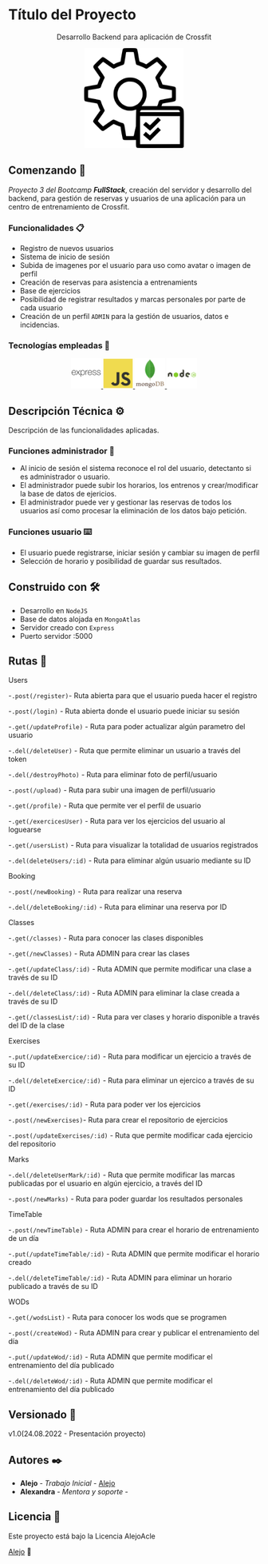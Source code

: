 # Título del Proyecto

<p align="center" fontweight="bold">Desarrollo Backend para aplicación de Crossfit</p>
<p align="center">
    <img src = "https://github.com/AlejoAcle/Proyecto_3/blob/master/images/kisspng-computer-icons-download-5b28c0a0115797.803029611529397408071.png" widht="200px" height="200px">
</p>

## Comenzando 🚀

_Proyecto 3 del Bootcamp **FullStack**_, creación del servidor y desarrollo del backend, para gestión de reservas y usuarios de una aplicación para un centro de entrenamiento de Crossfit.


### Funcionalidades 📋

- Registro de nuevos usuarios
- Sistema de inicio de sesión
- Subida de imagenes por el usuario para uso como avatar o imagen de perfil
- Creación de reservas para asistencia a entrenamients
- Base de ejercicios
- Posibilidad de registrar resultados y marcas personales por parte de cada usuario
- Creación de un perfil `ADMIN` para la gestión de usuarios, datos e incidencias.


### Tecnologías empleadas 🔧


<p align="center"> <a href="https://expressjs.com" target="_blank" rel="noreferrer"> <img src="https://raw.githubusercontent.com/devicons/devicon/master/icons/express/express-original-wordmark.svg" alt="express" width="60" height="60"/> </a> <a href="https://developer.mozilla.org/en-US/docs/Web/JavaScript" target="_blank" rel="noreferrer"> <img src="https://raw.githubusercontent.com/devicons/devicon/master/icons/javascript/javascript-original.svg" alt="javascript" width="60" height="60"/> </a> <a href="https://www.mongodb.com/" target="_blank" rel="noreferrer"> <img src="https://raw.githubusercontent.com/devicons/devicon/master/icons/mongodb/mongodb-original-wordmark.svg" alt="mongodb" width="60" height="60"/> </a> <a href="https://nodejs.org" target="_blank" rel="noreferrer"> <img src="https://raw.githubusercontent.com/devicons/devicon/master/icons/nodejs/nodejs-original-wordmark.svg" alt="nodejs" width="60" height="60"/> </a> </p>




## Descripción Técnica ⚙️

Descripción de las funcionalidades aplicadas.

### Funciones administrador 🔩

- Al inicio de sesión el sistema reconoce el rol del usuario, detectanto si es administrador o usuario.
- El administrador puede subir los horarios, los entrenos y crear/modificar la base de datos de ejericios.
- El administrador puede ver y gestionar las reservas de todos los usuarios así como procesar la eliminación de los datos bajo petición.


### Funciones usuario ⌨️

- El usuario puede registrarse, iniciar sesión y cambiar su imagen de perfil
- Selección de horario y posibilidad de guardar sus resultados.


## Construido con 🛠️

* Desarrollo en `NodeJS`
* Base de datos alojada en `MongoAtlas`
* Servidor creado con `Express`
* Puerto servidor :5000

## Rutas 🚅

Users 

-`.post(/register)`- Ruta abierta para que el usuario pueda hacer el registro

-`.post(/login)` - Ruta abierta donde el usuario puede iniciar su sesión

-`.get(/updateProfile)` - Ruta para poder actualizar algún parametro del usuario

-`.del(/deleteUser)` - Ruta que permite eliminar un usuario a través del token

-`.del(/destroyPhoto)` - Ruta para eliminar foto de perfil/usuario

-`.post(/upload)` - Ruta para subir una imagen de perfil/usuario

-`.get(/profile)` - Ruta que permite ver el perfil de usuario

-`.get(/exercicesUser)` - Ruta para ver los ejercicios del usuario al loguearse

-`.get(/usersList)` - Ruta para visualizar la totalidad de usuarios registrados

-`.del(deleteUsers/:id)` - Ruta para eliminar algún usuario mediante su ID



Booking

-`.post(/newBooking)` - Ruta para realizar una reserva

-`.del(/deleteBooking/:id)` - Ruta para eliminar una reserva por ID


Classes

-`.get(/classes)` - Ruta para conocer las clases disponibles

-`.get(/newClasses)` - Ruta ADMIN para crear las clases 

-`.get(/updateClass/:id)` - Ruta ADMIN que permite modificar una clase a través de su ID

-`.del(/deleteClass/:id)` - Ruta ADMIN para eliminar la clase creada a través de su ID

-`.get(/classesList/:id)` - Ruta para ver clases y horario disponible a través del ID de la clase


Exercises

-`.put(/updateExercice/:id)` - Ruta para modificar un ejercicio a través de su ID

-`.del(/deleteExercice/:id)` - Ruta para eliminar un ejercico a través de su ID

-`.get(/exercises/:id)` - Ruta para poder ver los ejercicios

-`.post(/newExercises)`- Ruta para crear el repositorio de ejercicios

-`.post(/updateExercises/:id)` - Ruta que permite modificar cada ejercicio del repositorio


Marks

-`.del(/deleteUserMark/:id)` - Ruta que permite modificar las marcas publicadas por el usuario en algún ejercicio, a través del ID

-`.post(/newMarks)` - Ruta para poder guardar los resultados personales


TimeTable

-`.post(/newTimeTable)` - Ruta ADMIN para crear el horario de entrenamiento de un día

-`.put(/updateTimeTable/:id)` - Ruta ADMIN que permite modificar el horario creado

-`.del(/deleteTimeTable/:id)` - Ruta ADMIN para eliminar un horario publicado a través de su ID


WODs

-`.get(/wodsList)` - Ruta para conocer los wods que se programen

-`.post(/createWod)` - Ruta ADMIN para crear y publicar el entrenamiento del día

-`.put(/updateWod/:id)` - Ruta ADMIN que permite modificar el entrenamiento del día publicado

-`.del(/deleteWod/:id)` - Ruta ADMIN que permite modificar el entrenamiento del día publicado


## Versionado 📌

v1.0(24.08.2022 - Presentación proyecto)

## Autores ✒️

* **Alejo** - *Trabajo Inicial* - [Alejo](https://github.com/AlejoAcle)
* **Alexandra** - *Mentora y soporte* - 

## Licencia 📄

Este proyecto está bajo la Licencia AlejoAcle 






[Alejo](https://github.com/AlejoAcle) 🦖​